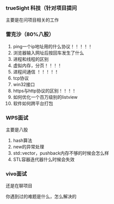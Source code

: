 ### trueSight 科技（针对项目提问

主要是在问项目相关的工作





### 雷克沙（80%八股）

1. ping一个ip地址用的什么协议！！！！！
2. 浏览器输入网址后按回车发生了什么
3. 进程和线程的区别 
4. 虚拟内存，分页！！！！
5. 进程间通信  ！！！！！
6. tcp协议
7. win32接口
8. https与http协议的区别！！！！
9. 如何优化一个百万级别的listview
10. 软件如何跨平台打包



### WPS面试

主要是八股

1. hash算法
2. new的异常处理
3. std::vector，pushback内存不够的时候会怎么样
4. STL容器迭代器什么时候会失效







### vivo面试

还是在聊项目



你遇到过的难题是什么，怎么解决的

